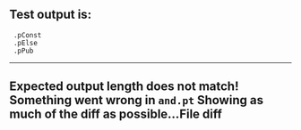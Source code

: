 
Test output is: 
-------------------------
```
 .pConst
 .pElse
 .pPub

```
------------------------
Expected output length does not match!  Something went wrong in `and.pt`
Showing as much of the diff as possible...File diff
-------------------------
```diffend file

```